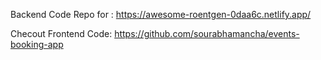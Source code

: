 Backend Code Repo for : https://awesome-roentgen-0daa6c.netlify.app/

Checout Frontend Code: https://github.com/sourabhamancha/events-booking-app
